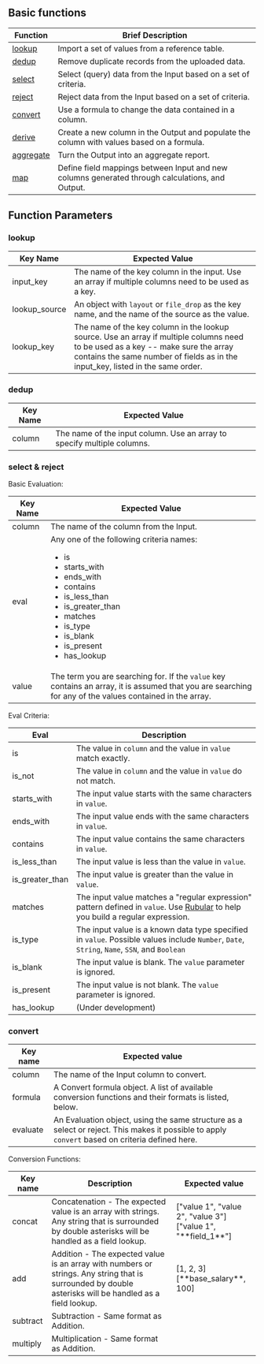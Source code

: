 ## Basic functions

Function | Brief Description
-------- | -----------------
[lookup](#lookup) | Import a set of values from a reference table.
[dedup](#dedup) | Remove duplicate records from the uploaded data.
[select](#select--reject) | Select (query) data from the Input based on a set of criteria.
[reject](#reject--reject) | Reject data from the Input based on a set of criteria.
[convert](#convert) | Use a formula to change the data contained in a column.
[derive](#derive) | Create a new column in the Output and populate the column with values based on a formula.
[aggregate](#aggregate) | Turn the Output into an aggregate report.
[map](#map) | Define field mappings between Input and new columns generated through calculations, and Output.

## Function Parameters

### lookup

Key Name | Expected Value
-------- | --------------
input_key | The name of the key column in the input. Use an array if multiple columns need to be used as a key.
lookup_source | An object with `layout` or `file_drop` as the key name, and the name of the source as the value.
lookup_key | The name of the key column in the lookup source. Use an array if multiple columns need to be used as a key -- make sure the array contains the same number of fields as in the input_key, listed in the same order.

### dedup

Key Name | Expected Value
-------- | --------------
column | The name of the input column. Use an array to specify multiple columns.

### select & reject

Basic Evaluation:

Key Name | Expected Value
-------- | --------------
column | The name of the column from the Input.
eval | Any one of the following criteria names: <ul><li>is</li><li>starts_with</li><li>ends_with</li><li>contains</li><li>is_less_than</li><li>is_greater_than</li><li>matches</li><li>is_type</li><li>is_blank</li><li>is_present</li><li>has_lookup</li></ul>
value | The term you are searching for. If the `value` key contains an array, it is assumed that you are searching for any of the values contained in the array.</li></ul>

Eval Criteria:

Eval | Description
---- | -----------
is | The value in `column` and the value in `value` match exactly.
is_not | The value in `column` and the value in `value` do not match.
starts_with | The input value starts with the same characters in `value`.
ends_with | The input value ends with the same characters in `value`.
contains | The input value contains the same characters in `value`.
is_less_than | The input value is less than the value in `value`.
is_greater_than | The input value is greater than the value in `value`.
matches | The input value matches a "regular expression" pattern defined in `value`. Use [Rubular](http://rubular.com/) to help you build a regular expression.
is_type | The input value is a known data type specified in `value`. Possible values include `Number`, `Date`, `String`, `Name`, `SSN`, and `Boolean`
is_blank | The input value is blank. The `value` parameter is ignored.
is_present | The input value is not blank. The `value` parameter is ignored.
has_lookup | (Under development)

### convert

Key name | Expected value
-------- | --------------
column | The name of the Input column to convert.
formula | A Convert formula object. A list of available conversion functions and their formats is listed, below.
evaluate | An Evaluation object, using the same structure as a select or reject. This makes it possible to apply `convert` based on criteria defined here.

Conversion Functions:

Key name | Description | Expected value
-------- | ----------- | --------------
concat | Concatenation - The expected value is an array with strings. Any string that is surrounded by double asterisks will be handled as a field lookup. | ["value 1", "value 2", "value 3"]<br>["value 1", "\*\*field_1\*\*"]
add | Addition - The expected value is an array with numbers or strings. Any string that is surrounded by double asterisks will be handled as a field lookup. | [1, 2, 3]<br>[\*\*base_salary\*\*, 100]
subtract | Subtraction - Same format as Addition. | 
multiply | Multiplication - Same format as Addition. | 